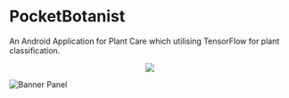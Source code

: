 # PocketBotanist
An Android Application for Plant Care which utilising TensorFlow for plant classification.
<p align="center">
  <img src="https://user-images.githubusercontent.com/58697687/167644942-e0050904-f81d-4209-963d-8620c240432f.png">
</p>

![Banner Panel](https://user-images.githubusercontent.com/58697687/167644368-ba3a9b2d-482d-49f1-8f00-931559e4c3e1.png)
